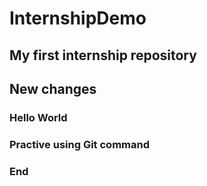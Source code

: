 # InternshipDemo
## My first internship repository
## New changes
### Hello World 
### Practive using Git command
### End